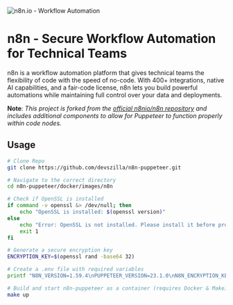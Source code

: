 ![n8n.io - Workflow Automation](https://user-images.githubusercontent.com/65276001/173571060-9f2f6d7b-bac0-43b6-bdb2-001da9694058.png)

# n8n - Secure Workflow Automation for Technical Teams

n8n is a workflow automation platform that gives technical teams the flexibility of code with the speed of no-code. With 400+ integrations, native AI capabilities, and a fair-code license, n8n lets you build powerful automations while maintaining full control over your data and deployments.

**Note**: *This project is forked from the [official n8nio/n8n repository](https://github.com/n8n-io/n8n.git) and includes additional components to allow for Puppeteer to function properly within code nodes.*

## Usage

```bash
# Clone Repo
git clone https://github.com/devszilla/n8n-puppeteer.git

# Navigate to the correct directory
cd n8n-puppeteer/docker/images/n8n

# Check if OpenSSL is installed
if command -v openssl &> /dev/null; then
    echo "OpenSSL is installed: $(openssl version)"
else
    echo "Error: OpenSSL is not installed. Please install it before proceeding."
    exit 1
fi

# Generate a secure encryption key
ENCRYPTION_KEY=$(openssl rand -base64 32)

# Create a .env file with required variables
printf "N8N_VERSION=1.59.4\nPUPPETEER_VERSION=23.1.0\nN8N_ENCRYPTION_KEY=$ENCRYPTION_KEY\nIS_PRODUCTION_TRUE=false\nEXTERNAL_PACKAGES=puppeteer-core\n" > .env

# Build and start n8n-puppeteer as a container (requires Docker & Make)
make up

```
